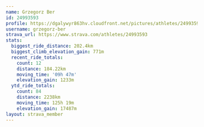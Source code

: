 ```yaml
---
name: Grzegorz Ber
id: 24993593
profile: https://dgalywyr863hv.cloudfront.net/pictures/athletes/24993593/7453165/11/large.jpg
username: grzegorz-ber
strava_url: https://www.strava.com/athletes/24993593
stats:
  biggest_ride_distance: 202.4km
  biggest_climb_elevation_gain: 771m
  recent_ride_totals:
    count: 12
    distance: 184.22km
    moving_time: '09h 47m'
    elevation_gain: 1233m
  ytd_ride_totals:
    count: 84
    distance: 2238km
    moving_time: 125h 19m
    elevation_gain: 17487m
layout: strava_member
--- 
```

